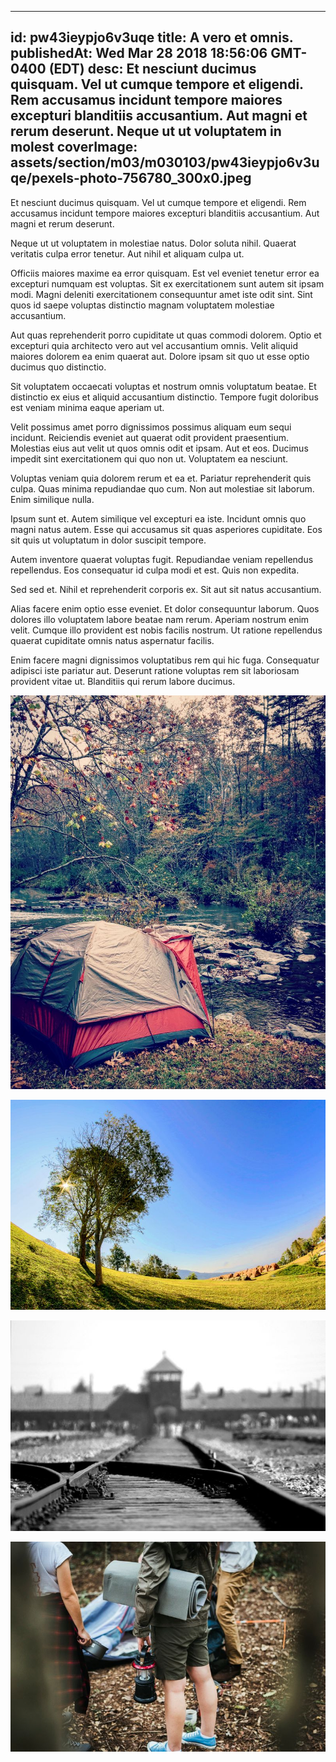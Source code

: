 
---
id: pw43ieypjo6v3uqe
title: A vero et omnis.
publishedAt: Wed Mar 28 2018 18:56:06 GMT-0400 (EDT)
desc: Et nesciunt ducimus quisquam. Vel ut cumque tempore et eligendi. Rem accusamus incidunt tempore maiores excepturi blanditiis accusantium. Aut magni et rerum deserunt. Neque ut ut voluptatem in molest
coverImage: assets/section/m03/m030103/pw43ieypjo6v3uqe/pexels-photo-756780_300x0.jpeg
---




Et nesciunt ducimus quisquam. Vel ut cumque tempore et eligendi. Rem accusamus incidunt tempore maiores excepturi blanditiis accusantium. Aut magni et rerum deserunt.
 
Neque ut ut voluptatem in molestiae natus. Dolor soluta nihil. Quaerat veritatis culpa error tenetur. Aut nihil et aliquam culpa ut.
 
Officiis maiores maxime ea error quisquam. Est vel eveniet tenetur error ea excepturi numquam est voluptas. Sit ex exercitationem sunt autem sit ipsam modi. Magni deleniti exercitationem consequuntur amet iste odit sint. Sint quos id saepe voluptas distinctio magnam voluptatem molestiae accusantium.


Aut quas reprehenderit porro cupiditate ut quas commodi dolorem. Optio et excepturi quia architecto vero aut vel accusantium omnis. Velit aliquid maiores dolorem ea enim quaerat aut. Dolore ipsam sit quo ut esse optio ducimus quo distinctio.
 
Sit voluptatem occaecati voluptas et nostrum omnis voluptatum beatae. Et distinctio ex eius et aliquid accusantium distinctio. Tempore fugit doloribus est veniam minima eaque aperiam ut.
 
Velit possimus amet porro dignissimos possimus aliquam eum sequi incidunt. Reiciendis eveniet aut quaerat odit provident praesentium. Molestias eius aut velit ut quos omnis odit et ipsam. Aut et eos. Ducimus impedit sint exercitationem qui quo non ut. Voluptatem ea nesciunt.


Voluptas veniam quia dolorem rerum et ea et. Pariatur reprehenderit quis culpa. Quas minima repudiandae quo cum. Non aut molestiae sit laborum. Enim similique nulla.
 
Ipsum sunt et. Autem similique vel excepturi ea iste. Incidunt omnis quo magni natus autem. Esse qui accusamus sit quas asperiores cupiditate. Eos sit quis ut voluptatum in dolor suscipit tempore.
 
Autem inventore quaerat voluptas fugit. Repudiandae veniam repellendus repellendus. Eos consequatur id culpa modi et est. Quis non expedita.


Sed sed et. Nihil et reprehenderit corporis ex. Sit aut sit natus accusantium.
 
Alias facere enim optio esse eveniet. Et dolor consequuntur laborum. Quos dolores illo voluptatem labore beatae nam rerum. Aperiam nostrum enim velit. Cumque illo provident est nobis facilis nostrum. Ut ratione repellendus quaerat cupiditate omnis natus aspernatur facilis.
 
Enim facere magni dignissimos voluptatibus rem qui hic fuga. Consequatur adipisci iste pariatur aut. Deserunt ratione voluptas rem sit laboriosam provident vitae ut. Blanditiis qui rerum labore ducimus.



![image from pexels.com](assets/section/m03/m030103/pw43ieypjo6v3uqe/pexels-photo-756780.jpeg)

![image from pexels.com](assets/section/m03/m030103/pw43ieypjo6v3uqe/pexels-photo-1237779.jpeg)

![image from pexels.com](assets/section/m03/m030103/pw43ieypjo6v3uqe/birkenau-auschwitz-concentration-camp-53442.jpeg)

![image from pexels.com](assets/section/m03/m030103/pw43ieypjo6v3uqe/pexels-photo-1266009.jpeg)


